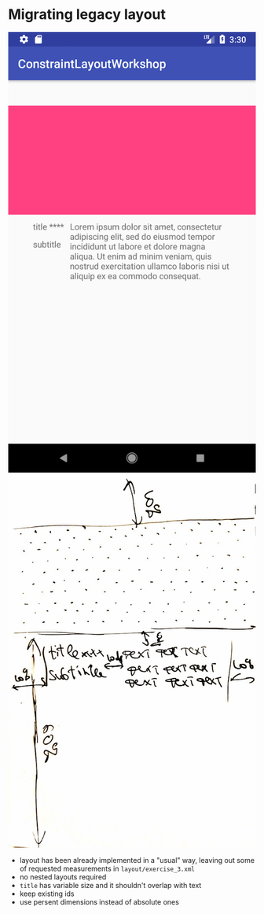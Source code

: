# Migrating legacy layout


![mockup](../../../../../img/task3.png) ![dimensions](../../../../../img/noise3.jpg)



* layout has been already implemented in a "usual" way, leaving out some of requested measurements in `layout/exercise_3.xml`
* no nested layouts required
* `title` has variable size and it shouldn't overlap with text
* keep existing ids
* use persent dimensions instead of absolute ones



